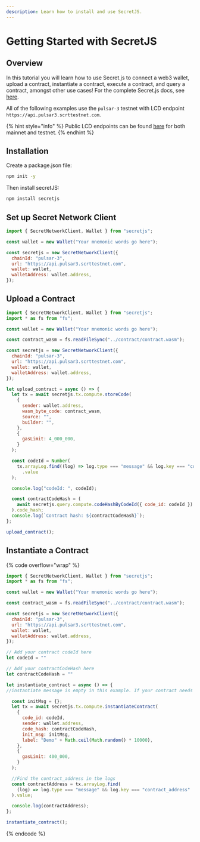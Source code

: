 ```yaml
---
description: Learn how to install and use SecretJS.
---
```


# Getting Started with SecretJS

## Overview

In this tutorial you will learn how to use Secret.js to connect a web3 wallet, upload a contract, instantiate a contract, execute a contract, and query a contract, amongst other use cases! For the complete Secret.js docs, see [here](https://secretjs.scrt.network/).&#x20;

All of the following examples use the `pulsar-3` testnet with LCD endpoint `https://api.pulsar3.scrttestnet.com`.

{% hint style="info" %}
Public LCD endpoints can be found [here](https://docs.scrt.network/secret-network-documentation/development/resources-api-contract-addresses/connecting-to-the-network) for both mainnet and testnet.
{% endhint %}

## Installation

Create a package.json file:&#x20;

```bash
npm init -y
```

Then install secretJS:

```bash
npm install secretjs
```

## Set up Secret Network Client

```javascript
import { SecretNetworkClient, Wallet } from "secretjs";

const wallet = new Wallet("Your mnemonic words go here");

const secretjs = new SecretNetworkClient({
  chainId: "pulsar-3",
  url: "https://api.pulsar3.scrttestnet.com",
  wallet: wallet,
  walletAddress: wallet.address,
});
```

## Upload a Contract

```javascript
import { SecretNetworkClient, Wallet } from "secretjs";
import * as fs from "fs";

const wallet = new Wallet("Your mnemonic words go here");

const contract_wasm = fs.readFileSync("../contract/contract.wasm");

const secretjs = new SecretNetworkClient({
  chainId: "pulsar-3",
  url: "https://api.pulsar3.scrttestnet.com",
  wallet: wallet,
  walletAddress: wallet.address,
});

let upload_contract = async () => {
  let tx = await secretjs.tx.compute.storeCode(
    {
      sender: wallet.address,
      wasm_byte_code: contract_wasm,
      source: "",
      builder: "",
    },
    {
      gasLimit: 4_000_000,
    }
  );

  const codeId = Number(
    tx.arrayLog.find((log) => log.type === "message" && log.key === "code_id")
      .value
  );

  console.log("codeId: ", codeId);

  const contractCodeHash = (
    await secretjs.query.compute.codeHashByCodeId({ code_id: codeId })
  ).code_hash;
  console.log(`Contract hash: ${contractCodeHash}`);
};

upload_contract();
```

## Instantiate a Contract

{% code overflow="wrap" %}
```javascript
import { SecretNetworkClient, Wallet } from "secretjs";
import * as fs from "fs";

const wallet = new Wallet("Your mnemonic words go here");

const contract_wasm = fs.readFileSync("../contract/contract.wasm");

const secretjs = new SecretNetworkClient({
  chainId: "pulsar-3",
  url: "https://api.pulsar3.scrttestnet.com",
  wallet: wallet,
  walletAddress: wallet.address,
});

// Add your contract codeId here
let codeId = ""

// Add your contractCodeHash here
let contractCodeHash = ""

let instantiate_contract = async () => {
//instantiate message is empty in this example. If your contract needs to be instantiated with additional variables, be sure to include them.

  const initMsg = {};
  let tx = await secretjs.tx.compute.instantiateContract(
    {
      code_id: codeId,
      sender: wallet.address,
      code_hash: contractCodeHash,
      init_msg: initMsg,
      label: "Demo" + Math.ceil(Math.random() * 10000),
    },
    {
      gasLimit: 400_000,
    }
  );

  //Find the contract_address in the logs
  const contractAddress = tx.arrayLog.find(
    (log) => log.type === "message" && log.key === "contract_address"
  ).value;

  console.log(contractAddress);
};

instantiate_contract();
```
{% endcode %}
